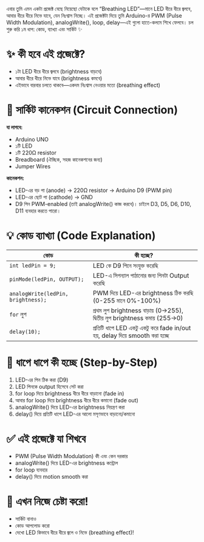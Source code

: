 এবার তুমি এমন একটা প্রজেক্ট বেছে নিয়েছো যেটাকে বলে “Breathing LED”—মানে LED ধীরে ধীরে জ্বলবে, আবার ধীরে ধীরে নিভে যাবে, যেন নিঃশ্বাস নিচ্ছে। এই প্রজেক্টটা দিয়ে তুমি Arduino-র PWM (Pulse Width Modulation), analogWrite(), loop, delay—এই গুলো হাতে-কলমে শিখে ফেলবে। চল শুরু করি ১ম ধাপ: কোড, ব্যাখ্যা এবং সার্কিট ✨

✨ কী হবে এই প্রজেক্টে?
==========================
- ১টা LED ধীরে ধীরে জ্বলবে (brightness বাড়বে)
- আবার ধীরে ধীরে নিভে যাবে (brightness কমবে)
- এইভাবে বারবার চলতে থাকবে—একদম নিঃশ্বাস নেওয়ার মতো (breathing effect)

🔌 সার্কিট কানেকশন (Circuit Connection)
==========================
**যা লাগবে:**
- Arduino UNO
- ১টি LED
- ১টি 220Ω resistor
- Breadboard (ঐচ্ছিক, সহজ কানেকশনের জন্য)
- Jumper Wires

**কানেকশন:**
- LED-এর বড় পা (anode) → 220Ω resistor → Arduino D9 (PWM pin)
- LED-এর ছোট পা (cathode) → GND
- D9 পিন PWM-enabled (তাই analogWrite() কাজ করবে)। চাইলে D3, D5, D6, D10, D11 ব্যবহার করতে পারো।

💡 কোড ব্যাখ্যা (Code Explanation)
==========================

| কোড | কী হচ্ছে? |
|-----|-----------|
| `int ledPin = 9;` | LED কে D9 পিনে সংযুক্ত করেছি |
| `pinMode(ledPin, OUTPUT);` | LED-এ সিগন্যাল পাঠানোর জন্য পিনটা Output করেছি |
| `analogWrite(ledPin, brightness);` | PWM দিয়ে LED-এর brightness ঠিক করছি (0-255 মানে 0%-100%) |
| `for` লুপ | প্রথম লুপ brightness বাড়ায় (0→255), দ্বিতীয় লুপ brightness কমায় (255→0) |
| `delay(10);` | প্রতিটি ধাপে LED একটু একটু করে fade in/out হয়, delay দিয়ে smooth করা হচ্ছে |

📝 ধাপে ধাপে কী হচ্ছে (Step-by-Step)
==========================
1. LED-এর পিন ঠিক করা (D9)
2. LED পিনকে output হিসেবে সেট করা
3. for loop দিয়ে brightness ধীরে ধীরে বাড়ানো (fade in)
4. আবার for loop দিয়ে brightness ধীরে ধীরে কমানো (fade out)
5. analogWrite() দিয়ে LED-এর brightness নিয়ন্ত্রণ করা
6. delay() দিয়ে প্রতিটি ধাপে LED-এর আলো মসৃণভাবে বাড়ানো/কমানো

✅ এই প্রজেক্টে যা শিখবে
==========================
- PWM (Pulse Width Modulation) কী এবং কেন দরকার
- analogWrite() দিয়ে LED-এর brightness কন্ট্রোল
- for loop ব্যবহার
- delay() দিয়ে motion smooth করা

🚦 এখন নিজে চেষ্টা করো!
==========================
- সার্কিট বানাও
- কোড আপলোড করো
- দেখো LED কিভাবে ধীরে ধীরে জ্বলে ও নিভে (breathing effect)!